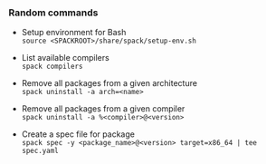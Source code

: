 ### Random commands

* Setup environment for Bash \
`source <SPACKROOT>/share/spack/setup-env.sh`

* List available compilers \
`spack compilers`

* Remove all packages from a given architecture \
`spack uninstall -a arch=<name>`

* Remove all packages from a given compiler \
`spack uninstall -a %<compiler>@<version>`

* Create a spec file for package \
`spack spec -y <package_name>@<version> target=x86_64 | tee spec.yaml`
